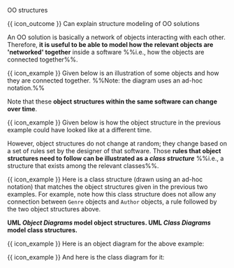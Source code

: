 <span id="title">OO structures</span>

<span id="outcomes">{{ icon_outcome }} Can explain structure modeling of OO solutions</span>

<div id="body">

An OO solution is basically a network of objects interacting with each other. Therefore, **it is useful to be able to model how the relevant objects are 'networked' together** inside a software %%i.e., how the objects are connected together%%.

<box>

{{ icon_example }} Given below is an illustration of some objects and how they are connected together. %%Note: the diagram uses an ad-hoc notation.%%
<p><pic eager src="{{baseUrl}}/modeling/modelingStructures/ooStructures/images/objectsAdHoc.png" width="500" />
<p/>

</box>

Note that these **object structures within the same software can change over time**.

<box>

{{ icon_example }} Given below is how the object structure in the previous example could have looked like at a different time.
<p><pic eager src="{{baseUrl}}/modeling/modelingStructures/ooStructures/images/objectsAdHoc2.png" width="500" />
<p/>

</box>

However, object structures do not change at random; they change based on a set of rules set by the designer of that software. Those **rules that object structures need to follow can be illustrated as a _class structure_** %%i.e., a structure that exists among the relevant classes%%.

<box>

{{ icon_example }} Here is a class structure (drawn using an ad-hoc notation) that matches the object structures given in the previous two examples. For example, note how this class structure does not allow any connection between `Genre` objects and `Author` objects, a rule followed by the two object structures above.
<p><pic eager src="{{baseUrl}}/modeling/modelingStructures/ooStructures/images/classesAdHoc.png" width="500" />
<p/>

</box>

**UML _Object Diagrams_ model object structures. UML _Class Diagrams_ model class structures.**

<box>

{{ icon_example }} Here is an object diagram for the above example:
<p><pic eager src="{{baseUrl}}/modeling/modelingStructures/ooStructures/images/objectDiagram.png" width="500" />

{{ icon_example }} And here is the class diagram for it:
<p><pic eager src="{{baseUrl}}/modeling/modelingStructures/ooStructures/images/classDiagram.png" width="500" />
<p/>

</box>

</div>

<div id="extras">
  <include src="exercises.md"/>
</div>
